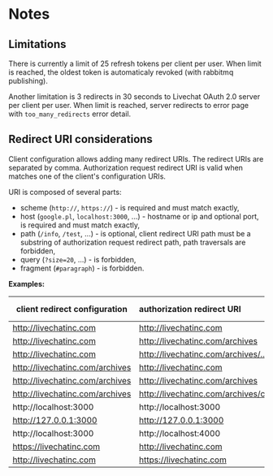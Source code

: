 # Notes

## Limitations

There is currently a limit of 25 refresh tokens per client per user. When limit is reached, the oldest token is automaticaly revoked (with rabbitmq publishing). 

Another limitation is 3 redirects in 30 seconds to Livechat OAuth 2.0 server per client per user. When limit is reached, server redirects to error page with `too_many_redirects` error detail.

## Redirect URI considerations

Client configuration allows adding many redirect URIs. The redirect URIs are separated by comma. Authorization request redirect URI is valid when matches one of the client's configuration URIs.

URI is composed of several parts:

* scheme (`http://`, `https://`) - is required and must match exactly,
* host (`google.pl`, `localhost:3000`, ...) - hostname or ip and optional port, is required and must match exactly,
* path (`/info`, `/test`, ...) - is optional, client redirect URI path must be a substring of authorization request redirect path, path traversals are forbidden,
* query (`?size=20`, ...) - is forbidden,
* fragment (`#paragraph`) - is forbidden.

**Examples:**

| client redirect configuration      | authorization redirect URI            | is valid|
| ---------------------------------- |:--------------------------------------| --------|
| http://livechatinc.com             | http://livechatinc.com                | yes     |
| http://livechatinc.com             | http://livechatinc.com/archives       | yes     |
| http://livechatinc.com             | http://livechatinc.com/archives/../   | no      |
| http://livechatinc.com/archives    | http://livechatinc.com                | no      |
| http://livechatinc.com/archives    | http://livechatinc.com/archives       | yes     |
| http://livechatinc.com/archives    | http://livechatinc.com/archives/chats | yes     |
| http://localhost:3000              | http://localhost:3000                 | yes     |
| http://127.0.0.1:3000              | http://127.0.0.1:3000                 | yes     |
| http://localhost:3000              | http://localhost:4000                 | no      |
| https://livechatinc.com            | http://livechatinc.com                | no      |
| http://livechatinc.com             | https://livechatinc.com               | no      |